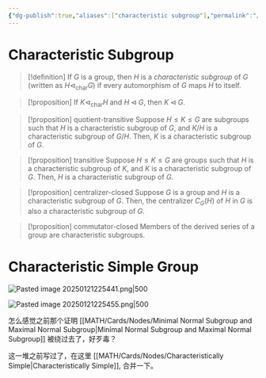 ```yaml
---
{"dg-publish":true,"aliases":["characteristic subgroup"],"permalink":"/MATH/Cards/Nodes/Characteristic Subgroup/","dgPassFrontmatter":true}
---
```



# Characteristic Subgroup

> [!definition]
> If $G$ is a group, then $H$ is a *characteristic subgroup* of $G$ (written as $H\lhd_\mathrm{char}G$) if every automorphism of $G$ maps $H$ to itself.

> [!proposition]
> If $K\lhd_\mathrm{char}H$ and $H\lhd G$, then $K\lhd G$.

> [!proposition] quotient-transitive
> Suppose $H \leqslant K \leqslant G$ are subgroups such that $H$ is a characteristic subgroup of $G$, and $K / H$ is a characteristic subgroup of $G / H$. Then, $K$ is a characteristic subgroup of $G$.

> [!proposition] transitive
> Suppose $H \leqslant K \leqslant G$ are groups such that $H$ is a characteristic subgroup of $K$, and $K$ is a characteristic subgroup of $G$. Then, $H$ is a characteristic subgroup of $G$.

> [!proposition] centralizer-closed
> Suppose $G$ is a group and $H$ is a characteristic subgroup of $G$. Then, the centralizer $C_G(H)$ of $H$ in $G$ is also a characteristic subgroup of $G$.

> [!proposition] commutator-closed
> Members of the derived series of a group are characteristic subgroups. 


# Characteristic Simple Group

![Pasted image 20250121225441.png|500](/img/user/%E9%99%84%E4%BB%B6/Pasted%20image%2020250121225441.png)

![Pasted image 20250121225455.png|500](/img/user/%E9%99%84%E4%BB%B6/Pasted%20image%2020250121225455.png)

怎么感觉之前那个证明 [[MATH/Cards/Nodes/Minimal Normal Subgroup and Maximal Normal Subgroup\|Minimal Normal Subgroup and Maximal Normal Subgroup]] 被绕过去了，好歹毒？

这一堆之前写过了，在这里 [[MATH/Cards/Nodes/Characteristically Simple\|Characteristically Simple]], 合并一下。